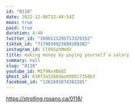 ```yaml
---
id: "0118"
date: 2022-12-06T12:48:54Z
moos: true
paid: true
duration: 4:40
twitter_id: "1600111295713329152"
tiktok_id: "7174016923888389382"
instagram_id: Cl08SphMmOV
title: making money by paying yourself a salary
summary: null
slug: "0118"
youtube_id: MIf9NxXBbQI
ghost_id: 638f3a3366dae000017358b3
facebook_id: "1261691074382205"
---
```

https://strolling.rosano.ca/0118/
